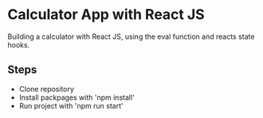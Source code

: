 # Calculator App with React JS

Building a calculator with React JS, using the eval function and reacts state hooks.

## Steps

- Clone repository
- Install packpages with 'npm install'
- Run project with 'npm run start'
